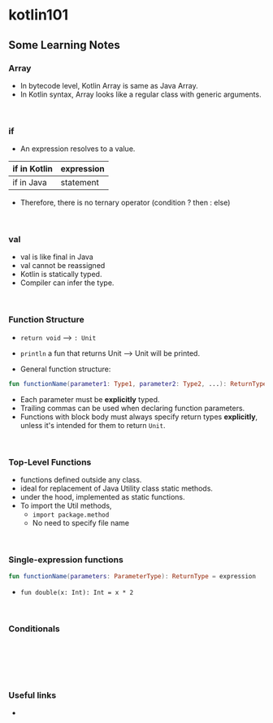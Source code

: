 # kotlin101

## Some Learning Notes ##

### Array ###
* In bytecode level, Kotlin Array is same as Java Array. 
* In Kotlin syntax, Array looks like a regular class with generic arguments.  

&nbsp;

### if ###
* An expression resolves to a value.  

| if in Kotlin | expression | 
|--------------|------------| 
| if in Java   | statement  | 

* Therefore, there is no ternary operator (condition ? then : else)

&nbsp;

### val ###
* val is like final in Java
* val cannot be reassigned
* Kotlin is statically typed. 
* Compiler can infer the type. 

&nbsp;

### Function Structure ###
* `return void` --> `: Unit`
* `println` a fun that returns Unit --> Unit will be printed.  

* General function structure:   

```kotlin
fun functionName(parameter1: Type1, parameter2: Type2, ...): ReturnType {}
```

* Each parameter must be **explicitly** typed.
* Trailing commas can be used when declaring function parameters. 
* Functions with block body must always specify return types **explicitly**,  
  unless it's intended for them to return `Unit`.

&nbsp;

### Top-Level Functions ###
* functions defined outside any class.
* ideal for replacement of Java Utility class static methods. 
* under the hood, implemented as static functions.
* To import the Util methods,  
  * `import package.method`
  * No need to specify file name

&nbsp;

### Single-expression functions ###
```kotlin
fun functionName(parameters: ParameterType): ReturnType = expression
```

* `fun double(x: Int): Int = x * 2`

&nbsp;

### Conditionals


&nbsp;

&nbsp;
----
### Useful links ###
* []()